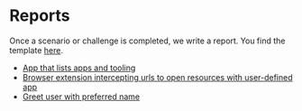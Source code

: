 # Reports

Once a scenario or challenge is completed, we write a report.
You find the template [here](template.md).

- [App that lists apps and tooling](./app-that-lists-apps-and-tooling.md)
- [Browser extension intercepting urls to open resources with user-defined app](./browser-extension-intercepting-urls-to-open-resources-with-user-defined-app.md)
- [Greet user with preferred name](./greet-user-with-their-preferred-name.md)